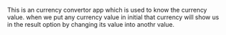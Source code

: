 This is an currency convertor app which is used to know the currency value.
when we put any currency value in initial that currency will show us in the result option by changing its value into anothr value.